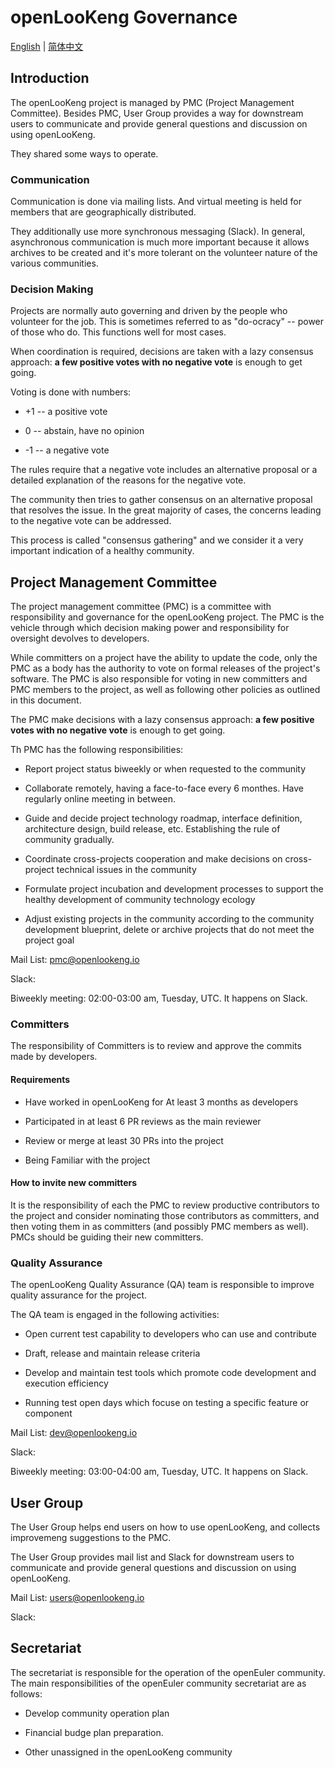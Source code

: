 # openLooKeng Governance

[English](./governance.md) | [简体中文](./governance_cn.md)


## Introduction

The openLooKeng project is managed by PMC (Project Management Committee). Besides PMC, User Group provides a way for downstream users to communicate and provide general questions and discussion on using openLooKeng.

They shared some ways to operate.

### Communication

Communication is done via mailing lists. And virtual meeting is held for members that are geographically distributed.

They additionally use more synchronous messaging (Slack). In general, asynchronous communication is much more important because it allows archives to be created and it's more tolerant on the volunteer nature of the various communities.

### Decision Making

Projects are normally auto governing and driven by the people who volunteer for the job. This is sometimes referred to as "do-ocracy" -- power of those who do. This functions well for most cases.

When coordination is required, decisions are taken with a lazy consensus approach: **a few positive votes with no negative vote** is enough to get going.

Voting is done with numbers:

- +1 -- a positive vote

- 0 -- abstain, have no opinion

- -1 -- a negative vote

The rules require that a negative vote includes an alternative proposal or a detailed explanation of the reasons for the negative vote.

The community then tries to gather consensus on an alternative proposal that resolves the issue. In the great majority of cases, the concerns leading to the negative vote can be addressed.

This process is called "consensus gathering" and we consider it a very important indication of a healthy community.

## Project Management Committee

The project management committee (PMC) is a committee with responsibility and governance for the openLooKeng project. The PMC is the vehicle through which decision making power and responsibility for oversight devolves to developers.

While committers on a project have the ability to update the code, only the PMC as a body has the authority to vote on formal releases of the project's software. The PMC is also responsible for voting in new committers and PMC members to the project, as well as following other policies as outlined in this document.

The PMC make decisions with a lazy consensus approach: **a few positive votes with no negative vote** is enough to get going.

Th PMC has the following responsibilities:

- Report project status biweekly or when requested to the community

- Collaborate remotely, having a face-to-face every 6 monthes. Have regularly online meeting in between.

- Guide and decide project technology roadmap, interface definition, architecture design, build release, etc. Establishing the rule of community gradually.

- Coordinate cross-projects cooperation and make decisions on cross-project technical issues in the community

- Formulate project incubation and development processes to support the healthy development of community technology ecology

- Adjust existing projects in the community according to the community development blueprint, delete or archive projects that do not meet the project goal

Mail List: pmc@openlookeng.io

Slack: 

Biweekly meeting: 02:00-03:00 am, Tuesday, UTC. It happens on Slack.

### Committers

The responsibility of Committers is to review and approve the commits made by developers.

#### Requirements

+ Have worked in openLooKeng for At least 3 months as developers

+ Participated in at least 6 PR reviews as the main reviewer

+ Review or merge at least 30 PRs into the project

+ Being Familiar with the project

#### How to invite new committers

It is the responsibility of each the PMC to review productive contributors to the project and consider nominating those contributors as committers, and then voting them in as committers (and possibly PMC members as well). PMCs should be guiding their new committers.

### Quality Assurance

The openLooKeng Quality Assurance (QA) team is responsible to improve quality assurance for the project.

The QA team is engaged in the following activities:

- Open current test capability to developers who can use and contribute

- Draft, release and maintain release criteria

- Develop and maintain test tools which promote code development and execution efficiency

- Running test open days which focuse on testing a specific feature or component

Mail List: dev@openlookeng.io

Slack: 

Biweekly meeting: 03:00-04:00 am, Tuesday, UTC. It happens on Slack.

## User Group

The User Group helps end users on how to use openLooKeng, and collects improvemeng suggestions to the PMC.

The User Group provides mail list and Slack for downstream users to communicate and provide general questions and discussion on using openLooKeng.

Mail List: users@openlookeng.io

Slack: 

## Secretariat

The secretariat is responsible for the operation of the openEuler community. The main responsibilities of the openEuler community secretariat are as follows:

- Develop community operation plan

- Financial budge plan preparation.

- Other unassigned in the openLooKeng community
